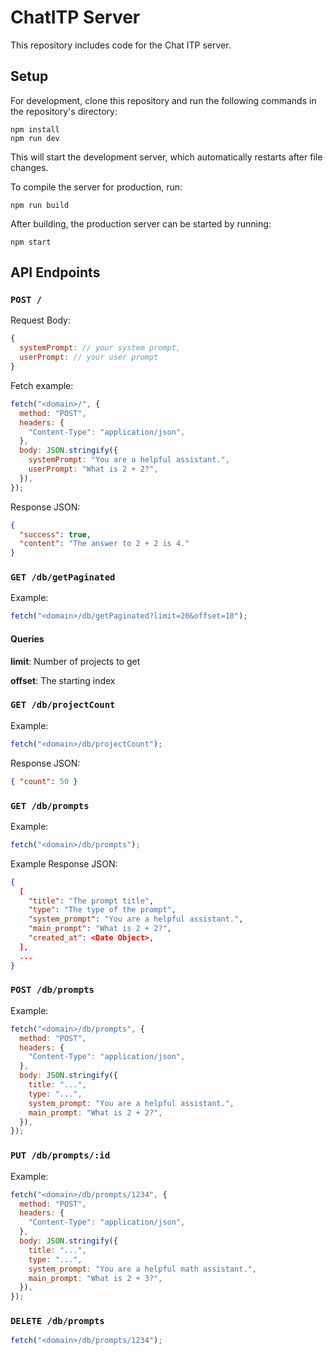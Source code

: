 # ChatITP Server

This repository includes code for the Chat ITP server.

## Setup

For development, clone this repository and run the following commands in the repository's directory:

```
npm install
npm run dev
```

This will start the development server, which automatically restarts after file changes.

To compile the server for production, run:

```
npm run build
```

After building, the production server can be started by running:

```
npm start
```

## API Endpoints

### `POST /`

Request Body:

```js
{
  systemPrompt: // your system prompt,
  userPrompt: // your user prompt
}
```

Fetch example:

```js
fetch("<domain>/", {
  method: "POST",
  headers: {
    "Content-Type": "application/json",
  },
  body: JSON.stringify({
    systemPrompt: "You are a helpful assistant.",
    userPrompt: "What is 2 + 2?",
  }),
});
```

Response JSON:

```json
{
  "success": true,
  "content": "The answer to 2 + 2 is 4."
}
```

### `GET /db/getPaginated`

Example:

```js
fetch("<domain>/db/getPaginated?limit=20&offset=10");
```

#### Queries

**limit**: Number of projects to get

**offset**: The starting index

### `GET /db/projectCount`

Example:

```js
fetch("<domain>/db/projectCount");
```

Response JSON:

```json
{ "count": 50 }
```

### `GET /db/prompts`

Example:

```js
fetch("<domain>/db/prompts");
```

Example Response JSON:

```json
{
  [
    "title": "The prompt title",
    "type": "The type of the prompt",
    "system_prompt": "You are a helpful assistant.",
    "main_prompt": "What is 2 + 2?",
    "created_at": <Date Object>,
  ],
  ...
}
```

### `POST /db/prompts`

Example:

```js
fetch("<domain>/db/prompts", {
  method: "POST",
  headers: {
    "Content-Type": "application/json",
  },
  body: JSON.stringify({
    title: "...",
    type: "...",
    system_prompt: "You are a helpful assistant.",
    main_prompt: "What is 2 + 2?",
  }),
});
```

### `PUT /db/prompts/:id`

Example:

```js
fetch("<domain>/db/prompts/1234", {
  method: "POST",
  headers: {
    "Content-Type": "application/json",
  },
  body: JSON.stringify({
    title: "...",
    type: "...",
    system_prompt: "You are a helpful math assistant.",
    main_prompt: "What is 2 + 3?",
  }),
});
```

### `DELETE /db/prompts`

```js
fetch("<domain>/db/prompts/1234");
```
